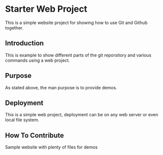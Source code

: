   # Starter Web Project

This is a simple website project for showing how to use Git and Github together.

## Introduction

This is example to show different parts of the git reporsitory and various commands using a web project.

## Purpose

As stated above, the man purpose is to provide demos.

## Deployment

This is a simple web project, deployment can be on any web server or even local file system.

## How To Contribute


Sample website with plenty of files for demos
